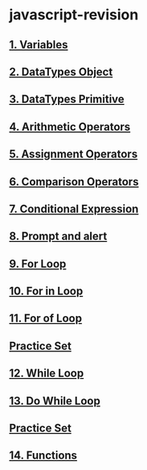 # javascript-revision

## [1. Variables](./01_variables/)

## [2. DataTypes Object](./02_datatypes/object.js)

## [3. DataTypes Primitive](./02_datatypes/primitive.js)

## [4. Arithmetic Operators](./03_expressions_%26_conditionals/arithmetic_operators.js)

## [5. Assignment Operators](./03_expressions_%26_conditionals/assignment_operators.js)

## [6. Comparison Operators](./03_expressions_%26_conditionals/comparison_operators.js)

## [7. Conditional Expression](./04_conditional_expression/conditional.js)

## [8. Prompt and alert](./04_conditional_expression/prompt_%26_alert.js)

## [9. For Loop](./05_for_loops/for_loop.js)

## [10. For in Loop](./05_for_loops/for_in_loops.js)

## [11. For of Loop](./05_for_loops/for_of_loop.js)

## [Practice Set](./05_for_loops/ps.js)

## [12. While Loop](./06_while_loops/while_loop.js)

## [13. Do While Loop](./06_while_loops/do_while_loop.js)

## [Practice Set](./06_while_loops/ps.js)

## [14. Functions](./07_functions/functions.js)

